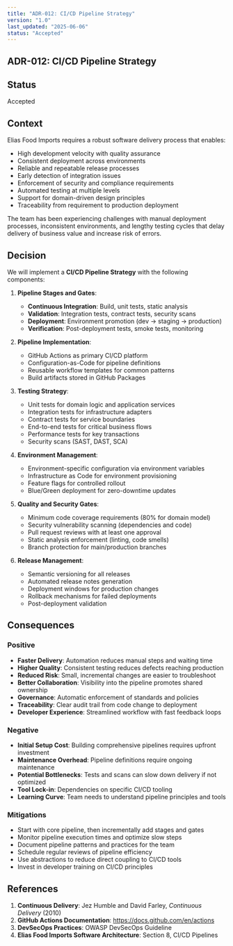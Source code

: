 ```yaml
---
title: "ADR-012: CI/CD Pipeline Strategy"
version: "1.0"
last_updated: "2025-06-06"
status: "Accepted"
---
```


## ADR-012: CI/CD Pipeline Strategy

## Status

Accepted

## Context

Elias Food Imports requires a robust software delivery process that enables:

- High development velocity with quality assurance
- Consistent deployment across environments
- Reliable and repeatable release processes
- Early detection of integration issues
- Enforcement of security and compliance requirements
- Automated testing at multiple levels
- Support for domain-driven design principles
- Traceability from requirement to production deployment

The team has been experiencing challenges with manual deployment processes, inconsistent environments, and lengthy testing cycles that delay delivery of business value and increase risk of errors.

## Decision

We will implement a **CI/CD Pipeline Strategy** with the following components:

1. **Pipeline Stages and Gates**:
   - **Continuous Integration**: Build, unit tests, static analysis
   - **Validation**: Integration tests, contract tests, security scans
   - **Deployment**: Environment promotion (dev → staging → production)
   - **Verification**: Post-deployment tests, smoke tests, monitoring

2. **Pipeline Implementation**:
   - GitHub Actions as primary CI/CD platform
   - Configuration-as-Code for pipeline definitions
   - Reusable workflow templates for common patterns
   - Build artifacts stored in GitHub Packages

3. **Testing Strategy**:
   - Unit tests for domain logic and application services
   - Integration tests for infrastructure adapters
   - Contract tests for service boundaries
   - End-to-end tests for critical business flows
   - Performance tests for key transactions
   - Security scans (SAST, DAST, SCA)

4. **Environment Management**:
   - Environment-specific configuration via environment variables
   - Infrastructure as Code for environment provisioning
   - Feature flags for controlled rollout
   - Blue/Green deployment for zero-downtime updates

5. **Quality and Security Gates**:
   - Minimum code coverage requirements (80% for domain model)
   - Security vulnerability scanning (dependencies and code)
   - Pull request reviews with at least one approval
   - Static analysis enforcement (linting, code smells)
   - Branch protection for main/production branches

6. **Release Management**:
   - Semantic versioning for all releases
   - Automated release notes generation
   - Deployment windows for production changes
   - Rollback mechanisms for failed deployments
   - Post-deployment validation

## Consequences

### Positive

- **Faster Delivery**: Automation reduces manual steps and waiting time
- **Higher Quality**: Consistent testing reduces defects reaching production
- **Reduced Risk**: Small, incremental changes are easier to troubleshoot
- **Better Collaboration**: Visibility into the pipeline promotes shared ownership
- **Governance**: Automatic enforcement of standards and policies
- **Traceability**: Clear audit trail from code change to deployment
- **Developer Experience**: Streamlined workflow with fast feedback loops

### Negative

- **Initial Setup Cost**: Building comprehensive pipelines requires upfront investment
- **Maintenance Overhead**: Pipeline definitions require ongoing maintenance
- **Potential Bottlenecks**: Tests and scans can slow down delivery if not optimized
- **Tool Lock-in**: Dependencies on specific CI/CD tooling
- **Learning Curve**: Team needs to understand pipeline principles and tools

### Mitigations

- Start with core pipeline, then incrementally add stages and gates
- Monitor pipeline execution times and optimize slow steps
- Document pipeline patterns and practices for the team
- Schedule regular reviews of pipeline efficiency
- Use abstractions to reduce direct coupling to CI/CD tools
- Invest in developer training on CI/CD principles

## References

1. **Continuous Delivery**: Jez Humble and David Farley, *Continuous Delivery* (2010)
2. **GitHub Actions Documentation**: <https://docs.github.com/en/actions>
3. **DevSecOps Practices**: OWASP DevSecOps Guideline
4. **Elias Food Imports Software Architecture**: Section 8, CI/CD Pipelines
